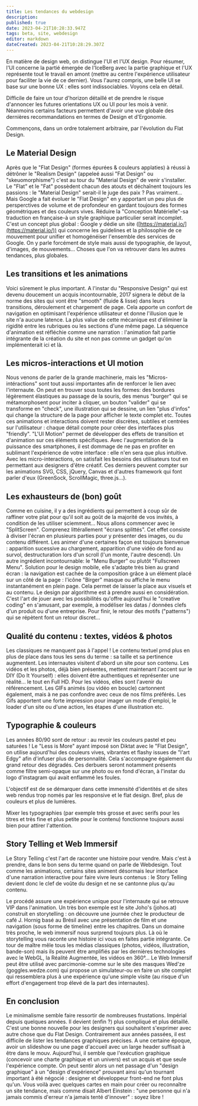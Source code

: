 ```yaml
---
title: Les tendances du webdesign
description: 
published: true
date: 2023-04-21T10:28:33.947Z
tags: beta, site, webdesign
editor: markdown
dateCreated: 2023-04-21T10:28:29.307Z
---
```


En matière de design web, on distingue l'UI et l'UX design. Pour résumer, l'UI concerne la partié émergée de l'IceBerg avec la partie graphique et l'UX représente tout le travail en amont (mettre au centre l'expérience utilisateur pour faciliter la vie de ce dernier). Vous l'aurez compris, une belle UI se base sur une bonne UX : elles sont indissociables. Voyons cela en détail.

Difficile de faire un tour d'horizon détaillé et de prendre le risque d'annoncer les futures orientations UX ou UI pour les mois à venir. Néanmoins certains facteurs permettent d'avoir une vue globale des dernières recommandations en termes de Design et d'Ergonomie.

Commençons, dans un ordre totalement arbitraire, par l'évolution du Flat Design.

## Le Material Design

Après que le "Flat Design" (formes épurées & couleurs applaties) à réussi à détrôner le "Realism Design" (appeleé aussi "Fat Design" ou "skeuomorphisme") c'est au tour du "Material Design" de venir s'installer. Le "Flat" et le "Fat" possèdent chacun des atouts et déchaînent toujours les passions : le "Material Design" serait-il le juge des paix ? Pas vraiment... Mais Google a fait évoluer le "Flat Design" en y apportant un peu plus de persperctives de volume et de profondeur en gardant toujours des formes géométriques et des couleurs vives. Réduire la "Conception Matérielle"-sa traduction en française-à un style graphique particulier serait incomplet. C'est un concept plus global : Google y dédie un site ([https://material.io/](https://material.io/)) qui concerne les guidelines et la philosophie de ce mouvement pour unifier et homogénéiser l'ensemble des services de Google. On y parle forcément de style mais aussi de typographie, de layout, d'images, de mouvements... Choses que l'on va retrouver dans les autres tendances, plus globales.

## Les transitions et les animations

Voici sûrement le plus important. A l'instar du "Responsive Design" qui est devenu doucement un acquis incontournable, 2017 signera le début de la norme des sites qui vont être "smooth" (fluide & lisse) dans leurs transitions, déroulement et chargement de page. Cela apporte un confort de navigation en optimisant l'expérience utilisateur et donne l'illusion que le site n'a aucune latence. La plus value de cette mécanique est d'éliminer la rigidité entre les rubriques ou les sections d'une même page. La séquence d'animation est réfléchie comme une narration : l'animation fait partie intégrante de la création du site et non pas comme un gadget qu'on implémenterait ici et là.

## Les micros-interactions et UI motion

Nous venons de parler de la grande machinerie, mais les "Micros-intéractions" sont tout aussi importantes afin de renforcer le lien avec l'internaute. On peut en trouver sous toutes les formes: des bordures légèrement élastiques au passage de la souris, des menus "burger" qui se métamorphosent pour inciter à cliquer, un bouton "valider" qui se transforme en "check", une illustration qui se dessine, un lien "plus d'infos" qui change la structure de la page pour afficher le texte complet etc. Toutes ces animations et interactions doivent rester discrètes, subtiles et centrées sur l'utilisateur : chaque détail compte pour créer des interfaces plus "friendly". "L'UI Motion" permet de développer des effets de transition et d'animation sur ces éléments spécifiques. Avec l'augmentation de la puissance des smartphones, il est dommage de ne pas en profiter en sublimant l'expérience de votre interface : elle n'en sera que plus intuitive. Avec les micro-interactions, on satisfait les besoins des utilisateurs tout en permettant aux designers d'être créatif. Ces derniers peuvent compter sur les animations SVG, CSS, jQuery, Canvas et d'autres framework qui font parler d'eux (GreenSock, ScrollMagic, three.js...).


## Les exhausteurs de (bon) goût

Comme en cuisine, il y a des ingrédients qui permettent à coup sûr de raffiner votre plat pour qu'il soit au goût de la majorité de vos invités, à condition de les utiliser sciemment... Nous allons commencer avec le "SplitScreen". Comprenez littérallement "écrans splittés". Cet effet consiste à diviser l'écran en plusieurs parties pour y présenter des images, ou du contenu différent. Les animer d'une certaines façon est toujours bienvenue : apparition sucessive au chargement, apparition d'une vidéo de fond au survol, destructuration  lors d'un scroll (l'un monte, l'autre descend). Un autre ingrédient incontournable: le "Menu Burger" ou plutôt "Fullscreen Menu". Solution pour le design mobile, elle s'adapte très bien au grand écran : la navigation est cachée de la composition grâce à un élément placé sur un côté de la page : l'icône "Birger" masque ou affiche le menu instantanément en plein page. Cela permet de laisser la place aux visuels et au contenu. Le design par algorithme est à prendre aussi en considération. C'est l'art de jouer avec les possibilités qu'offre aujourd'hui le "creative coding" en s'amusant, par exemple, à modéliser les datas / données clefs d'un produit ou d'une entreprise. Pour finir, le retour des motifs ("patterns") qui se répètent font un retour discret...

## Qualité du contenu : textes, vidéos & photos

Les classiques ne manquent pas à l'appel ! Le contenu textuel prnd plus en plus de place dans tous les sens du terme : sa taille et sa pertinence augmentent. Les internautes visitent d'abord un site pour son contenu. Les vidéos et les photos, déjà bien présentes, mettent maintenant l'accent sur le DIY (Do It Yourself) : elles doivent être authentiques et représenter une réalité... le tout en Full HD. Pour les vidéos, elles sont l'avenir du référencement. Les GIFs animés (ou vidéo en boucle) cartonnent également, mais à ne pas confondre avec ceux de nos films préférés. Les Gifs apportent une forte impression pour imager un mode d'emploi, le loader d'un site ou d'une action, les étapes d'une illustration etc.

## Typographie & couleurs

Les années 80/90 sont de retour : au revoir les couleurs pastel et peu saturées ! Le "Less is More" ayant imposé son Diktat avec le "Flat Design", on utilise aujourd'hui des couleurs vives, vibrantes et flashy issues de "l'art Edgy" afin d'infuser plus de personnalité. Cela s'accompagne également du grand retour des dégradés. Ces derbuers seront notamment présents comme filtre semi-opaque sur une photo ou en fond d'écran, à l'instar du  logo d'instagram qui avait enflammé les foules.

L'objectif est de se démarquer dans cette immensité d'identités et de sites web rendus trop només par les responsive et le flat design. Bref, plus de couleurs et plus de lumières.

Mixer les typographies (par exemple très grosse et avec serifs pour les titres et très fine et plus petite pour le contenu) fonctionne toujours aussi bien pour attirer l'attention.

## Story Telling et Web Immersif

Le Story Telling c'est l'art de raconter une histoire pour vendre. Mais c'est à prendre, dans le bon sens du terme quand on parle de Webdesign.
Tout comme les animations, certains sites animent désormais leur interface d'une narration interactive pour faire vivre leurs contenus : le Story Telling devient donc le clef de voûte du design et ne se cantonne plus qu'au contenu.

Le procédé assure une expérience unique pour l'internaute qui se retrouve VIP dans l'animation. Un très bon exemple est le site Joho's (johos.at) construit en storytelling : on découvre une journée chez le producteur de café J. Hornig basé au Brésil avec une présentation de film et une navigation (sous forme de timeline) entre les chapitres. Dans un domaine très proche, le web immersif nous surprend toujours plus. Là où le storytelling vous raconte une histoire ici vous en faites partie intégrante. Ce tour de maître mêle tous les médias classiques (photos, vidéos, illustration, bande-son) mais ils peuvent être amplifiés par les dernières technologies avec le WebGL, la Réalité Augmentée, les vidéos en 360°... Le Web Immersif peut être utilisé avec parcimonie-comme sur le site des masques Wed'ze (goggles.wedze.com) qui propose un simulateur-ou en faire un site complet qui ressemblera plus à une expérience qu'une simple visite (au risque d'un effort d'engagement trop élevé de la part des internautes).

## En conclusion

Le minimalisme semble faire ressortir de nombreuses frustations. Impérial depuis quelques années. Il devient (enfin ?) plus compliqué et plus détaillé. C'est une bonne nouvelle pour les designers qui souhaitent s'exprimer avec autre chose que du Flat Design. Contrairement aux années passées, il est difficile de lister les tendances graphiques précises. A une certaine époque, avoir un slideshow ou une page d'accueil avec un large header suffisait à être dans le mouv. Aujourd'hui, il semble que l'exécution graphique (concevoir une charte graphique et un univers) est un acquis et que seule l'expérience compte. On peut  sentir alors un net passage  d'un "design graphique" à un "design d'expérience" prouvant ainsi qu'un tournant important à été négocié : designer et développeur front-end ne font plus qu'un. Vous voilà avec quelques cartes en main pour créer ou reconnaître un site tendance, mais comme disait Albert Einstein : "une personne qui n'a jamais commis d'erreur n'a jamais tenté d'innover" : soyez libre !